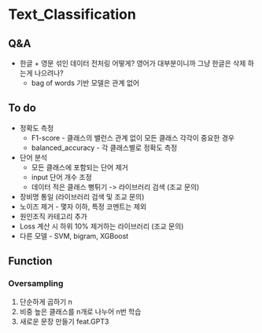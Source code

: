 # Text_Classification

## Q&A

* 한글 + 영문 섞인 데이터 전처링 어떻게? 영어가 대부분이니까 그냥 한글은 삭제 하는게 나으려나?
  * bag of words 기반 모델은 관계 없어

## To do 

* 정확도 측정
  * F1-score - 클래스의 밸런스 관계 없이 모든 클래스 각각이 중요한 경우
  * balanced_accuracy - 각 클래스별로 정확도 측정
* 단어 분석
  * 모든 클래스에 포함되는 단어 제거
  * input 단어 개수 조정
  * 데이터 적은 클래스 뻥튀기 -> 라이브러리 검색 (조교 문의)
* 장비명 통일 (라이브러리 검색 및 조교 문의)
* 노이즈 제거 - 몇자 이하, 특정 코멘트는 제외
* 원인조직 카테고리 추가
* Loss 계산 시 하위 10% 제거하는 라이브러리 (조교 문의)
* 다른 모델 - SVM, bigram, XGBoost

## Function

### Oversampling
1. 단순하게 곱하기 n
2. 비중 높은 클래스를 n개로 나누어 n번 학습
3. 새로운 문장 만들기 feat.GPT3


